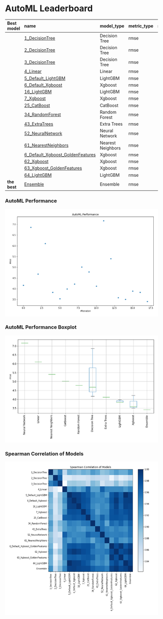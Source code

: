 # AutoML Leaderboard

| Best model   | name                                                                           | model_type        | metric_type   |   metric_value |   train_time |
|:-------------|:-------------------------------------------------------------------------------|:------------------|:--------------|---------------:|-------------:|
|              | [1_DecisionTree](1_DecisionTree/README.md)                                     | Decision Tree     | rmse          |        4.16274 |         1.9  |
|              | [2_DecisionTree](2_DecisionTree/README.md)                                     | Decision Tree     | rmse          |        6.85771 |         1.88 |
|              | [3_DecisionTree](3_DecisionTree/README.md)                                     | Decision Tree     | rmse          |        4.68148 |         2    |
|              | [4_Linear](4_Linear/README.md)                                                 | Linear            | rmse          |        6.1061  |         2.23 |
|              | [5_Default_LightGBM](5_Default_LightGBM/README.md)                             | LightGBM          | rmse          |        3.82862 |        17.93 |
|              | [6_Default_Xgboost](6_Default_Xgboost/README.md)                               | Xgboost           | rmse          |        3.5371  |         4.19 |
|              | [16_LightGBM](16_LightGBM/README.md)                                           | LightGBM          | rmse          |        3.98616 |        12.25 |
|              | [7_Xgboost](7_Xgboost/README.md)                                               | Xgboost           | rmse          |        4.21564 |         2.79 |
|              | [25_CatBoost](25_CatBoost/README.md)                                           | CatBoost          | rmse          |        5.01343 |         4.02 |
|              | [34_RandomForest](34_RandomForest/README.md)                                   | Random Forest     | rmse          |        4.78728 |         4.17 |
|              | [43_ExtraTrees](43_ExtraTrees/README.md)                                       | Extra Trees       | rmse          |        4.11655 |         3.13 |
|              | [52_NeuralNetwork](52_NeuralNetwork/README.md)                                 | Neural Network    | rmse          |        7.16891 |         2.03 |
|              | [61_NearestNeighbors](61_NearestNeighbors/README.md)                           | Nearest Neighbors | rmse          |        5.40239 |         3.15 |
|              | [6_Default_Xgboost_GoldenFeatures](6_Default_Xgboost_GoldenFeatures/README.md) | Xgboost           | rmse          |        3.5839  |         7.52 |
|              | [62_Xgboost](62_Xgboost/README.md)                                             | Xgboost           | rmse          |        3.5048  |         7.78 |
|              | [63_Xgboost_GoldenFeatures](63_Xgboost_GoldenFeatures/README.md)               | Xgboost           | rmse          |        3.89445 |         9.53 |
|              | [64_LightGBM](64_LightGBM/README.md)                                           | LightGBM          | rmse          |        3.82862 |        22.12 |
| **the best** | [Ensemble](Ensemble/README.md)                                                 | Ensemble          | rmse          |        3.40393 |         3.56 |

### AutoML Performance
![AutoML Performance](ldb_performance.png)

### AutoML Performance Boxplot
![AutoML Performance Boxplot](ldb_performance_boxplot.png)

### Spearman Correlation of Models
![models spearman correlation](correlation_heatmap.png)

